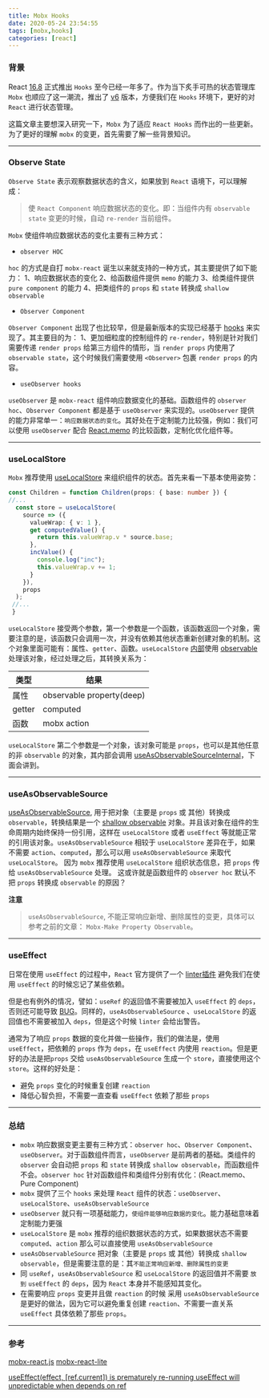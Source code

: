 ```yaml
---
title: Mobx Hooks
date: 2020-05-24 23:54:55
tags: [mobx,hooks]
categories: [react]
---
```


### 背景

React [16.8](https://reactjs.org/blog/2019/02/06/react-v16.8.0.html) 正式推出 `Hooks` 至今已经一年多了。作为当下炙手可热的状态管理库 `Mobx` 也顺应了这一潮流，推出了 [v6](https://github.com/mobxjs/mobx-react/blob/master/CHANGELOG.md#600) 版本，方便我们在 `Hooks` 环境下，更好的对 `React` 进行状态管理。


这篇文章主要想深入研究一下，`Mobx` 为了适应 `React Hooks` 而作出的一些更新。为了更好的理解 `mobx` 的变更，首先需要了解一些背景知识。

<!-- more -->

---

### Observe State

`Observe State` 表示观察数据状态的含义，如果放到 `React` 语境下，可以理解成：
> 使 `React Component` 响应数据状态的变化。即：当组件内有 `observable state` 变更的时候，自动 `re-render` 当前组件。


`Mobx` 使组件响应数据状态的变化主要有三种方式：

+ `observer HOC`

`hoc` 的方式是自打 `mobx-react` 诞生以来就支持的一种方式，其主要提供了如下能力：
1、响应数据状态的变化
2、给函数组件提供 `memo` 的能力
3、给类组件提供 `pure component` 的能力
4、把类组件的 `props` 和 `state` 转换成 `shallow observable`


+ `Observer Component`

`Observer Component` 出现了也比较早，但是最新版本的实现已经基于 [hooks](https://github.com/mobxjs/mobx-react-lite/blob/master/src/ObserverComponent.ts#L13) 来实现了。其主要目的为：
1、更加细粒度的控制组件的 `re-render`，特别是针对我们需要传递 `render props` 给第三方组件的情形，当 `render props` 内使用了 `observable state`，这个时候我们需要使用 `<Observer>` 包裹 `render props` 的内容。

+ `useObserver hooks`

`useObserver` 是 `mobx-react` 组件响应数据变化的基础。函数组件的 `observer hoc`、`Observer Component` 都是基于 `useObserver` 来实现的。`useObserver` 提供的能力非常单一：`响应数据状态的变化`。其好处在于定制能力比较强，例如：我们可以使用 `useObserver` 配合 [React.memo](https://reactjs.org/docs/react-api.html#reactmemo) 的比较函数，定制化优化组件等。


---

### useLocalStore

`Mobx` 推荐使用 [useLocalStore](https://mobx-react.js.org/state-local) 来组织组件的状态。首先来看一下基本使用姿势：

```ts
const Children = function Children(props: { base: number }) {
//...
  const store = useLocalStore(
    source => ({
      valueWrap: { v: 1 },
      get computedValue() {
        return this.valueWrap.v * source.base;
      },
      incValue() {
        console.log("inc");
        this.valueWrap.v += 1;
      }
    }),
    props
  );
 //...
 }
```

`useLocalStore` 接受两个参数，第一个参数是一个函数，该函数返回一个对象，需要注意的是，该函数只会调用一次，并没有依赖其他状态重新创建对象的机制。这个对象里面可能有：属性、`getter`、函数。`useLocalStore` [内部](https://github.com/mobxjs/mobx-react-lite/blob/master/src/useLocalStore.ts#L19)使用 [observable](https://mobx.js.org/refguide/object.html) 处理该对象，经过处理之后，其转换关系为：

| 类型 | 结果 |
| --- | --- |
| 属性 | observable property(deep) |
| getter | computed |
| 函数 | mobx action |


`useLocalStore` 第二个参数是一个对象，该对象可能是 `props`，也可以是其他任意的非 `observable` 的对象，其内部会调用 [useAsObservableSourceInternal](https://github.com/mobxjs/mobx-react-lite/blob/master/src/useLocalStore.ts#L16)，下面会讲到。

---

### useAsObservableSource

[useAsObservableSource](https://mobx-react.js.org/state-outsourcing), 用于把对象（主要是 `props` 或 其他）转换成 `observable`，转换结果是一个 [shallow observable](https://github.com/mobxjs/mobx-react-lite/blob/master/src/useAsObservableSource.ts#L29) 对象。并且该对象在组件的生命周期内始终保持一份引用，这样在 `useLocalStore` 或者 `useEffect` 等就能正常的引用该对象。`useAsObservableSource` 相较于 `useLocalStore` 差异在于，如果不需要 `action`、`computed`，那么可以用 `useAsObservableSource` 来取代 `useLocalStore`。
因为 `mobx` 推荐使用 `useLocalStore` 组织状态信息，把 `props` 传给 `useAsObservableSource` 处理。 这或许就是函数组件的 `observer hoc` 默认不把 `props` 转换成 `observable` 的原因？

**注意**
>`useAsObservableSource`, 不能正常响应新增、删除属性的变更，具体可以参考之前的文章： `Mobx-Make Property Observable`。

---


### useEffect

日常在使用 `useEffect` 的过程中，`React` 官方提供了一个 [linter插件](https://www.npmjs.com/package/eslint-plugin-react-hooks) 避免我们在使用 `useEffect` 的时候忘记了某些依赖。

但是也有例外的情况，譬如：`useRef` 的返回值不需要被加入 `useEffect` 的 `deps`，否则还可能导致 [BUG](https://github.com/facebook/react/issues/16121)。同样的，`useAsObservableSource` 、`useLocalStore` 的返回值也不需要被加入 `deps`，但是这个时候 `linter` 会给出警告。


通常为了响应 `props` 数据的变化并做一些操作，我们的做法是，使用 `useEffect`，把依赖的 `props` 作为 `deps`，在 `useEffect` 内使用 `reaction`。但是更好的办法是把`props` 交给 `useAsObservableSource` 生成一个 `store`，直接使用这个 `store`。这样的好处是：

+ 避免 `props` 变化的时候重复创建 `reaction`
+ 降低心智负担，不需要一直查看 `useEffect` 依赖了那些 `props`


---

### 总结

- `mobx` 响应数据变更主要有三种方式：`observer hoc`、`Observer Component`、`useObserver`。对于函数组件而言，`useObserver` 是前两者的基础。类组件的 `observer` 会自动把 `props` 和 `state` 转换成 `shallow observable`，而函数组件不会。`observer hoc` 针对函数组件和类组件分别有优化：(React.memo、Pure Component)
- `mobx` 提供了三个 `hooks` 来处理 `React` 组件的状态：`useObserver`、`useLocalStore`、`useAsObservableSource`
- `useObserver` 就只有一项基础能力，`使组件能够响应数据的变化`。能力基础意味着定制能力更强
- `useLocalStore` 是 `mobx` 推荐的组织数据状态的方式，如果数据状态不需要 `computed`、`action` 那么可以直接使用 `useAsObservableSource`
- `useAsObservableSource` 把对象（主要是 `props` 或 其他）转换成 `shallow observable`，但是需要注意的是：其`不能正常响应新增、删除属性的变更`
- 同 `useRef`，`useAsObservableSource` 和 `useLocalStore` 的返回值并不需要 `放到` `useEffect` 的 `deps`，因为 `React` 本身并不能感知其变化。
- 在需要响应 `props` 变更并且做 `reaction` 的时候 采用 `useAsObservableSource` 是更好的做法，因为它可以避免重复创建 `reaction`、不需要一直关系 `useEffect` 具体依赖了那些 `props`。

---


### 参考

[mobx-react.js](https://mobx-react.js.org/)
[mobx-react-lite](https://github.com/mobxjs/mobx-react-lite)

[useEffect(effect, [ref.current]) is prematurely re-running ](https://github.com/facebook/react/issues/14387)
[useEffect will unpredictable when depends on ref](https://github.com/facebook/react/issues/16121)

